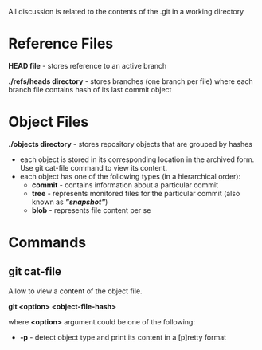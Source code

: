 All discussion is related to the contents of the .git in a working directory

# Reference Files

**HEAD file** - stores reference to an active branch
  
**./refs/heads directory** - stores branches (one branch per file) where each branch file contains hash of its last commit object


# Object Files 

**./objects directory** - stores repository objects that are grouped by hashes
* each object is stored in its corresponding location in the archived form. Use git cat-file command to view its content.
* each object has one of the following types (in a hierarchical order):
  * **commit** - contains information about a particular commit
  * **tree** - represents monitored files for the particular commit (also known as ***"snapshot"***)
  * **blob** - represents file content per se
  
# Commands
    
## git cat-file 

Allow to view a content of the object file.  

**git &lt;option&gt; &lt;object-file-hash&gt;**
  
where **&lt;option&gt;** argument could be one of the following: 
    
+ **-p** - detect object type and print its content in a [p]retty format
    
    
